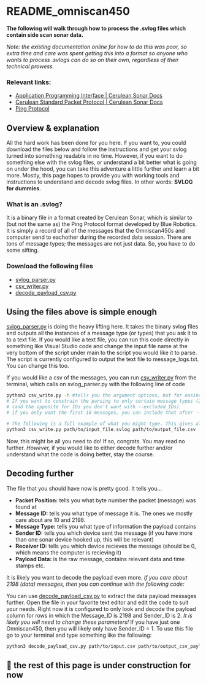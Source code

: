 # README_omniscan450
**The following will walk through how to process the .svlog files which contain side scan sonar data.**

*Note: the existing documentation online for how to do this was poor, so extra time and care was spent getting this into a format so anyone who wants to process .svlogs can do so on their own, regardless of their technical prowess.*

### Relevant links:

- [Application Programming Interface | Cerulean Sonar Docs](https://docs.ceruleansonar.com/c/omniscan-450/application-programming-interface)
- [Cerulean Standard Packet Protocol | Cerulean Sonar Docs](https://docs.ceruleansonar.com/c/cerulean-ping-protocol)
- [Ping Protocol](https://docs.bluerobotics.com/ping-protocol/)

## Overview & explanation

All the hard work has been done for you here. If you want to, you could download the files below and follow the instructions and get your svlog turned into something readable in no time. However, if you want to do something else with the svlog files, or understand a bit better what is going on under the hood, you can take this adventure a little further and learn a bit more. Mostly, this page hopes to provide you with working tools and instructions to understand and decode svlog files. In other words: **SVLOG for dummies**. 

### What is an .svlog?
It is a binary file in a format created by Cerulean Sonar, which is similar to (but not the same as) the Ping Protocol format developed by Blue Robotics. It is simply a record of all of the messages that the Omniscan450s and computer send to eachother during the recorded data session. There are tons of message types; the messages are not just data. So, you have to do some sifting. 

### Download the following files
- [svlog_parser.py](svlog_parser.py)
-  [csv_writer.py](csv_writer.py)
- [decode_payload_csv.py](decode_payload_csv.py)

## Using the files above is simple enough

[svlog_parser.py](svlog_parser.py) is doing the heavy lifting here. It takes the binary svlog files and outputs all the instances of a message type (or types) that you ask it to to a text file. If you would like a text file, you can run this code directly in something like Visual Studio code and change the input file name at the very bottom of the script under main to the script you would like it to parse. The script is currently configured to output the text file to message_logs.txt. You can change this too.

If you would like a csv of the messages, you can run [csv_writer.py](csv_writer.py) from the terminal, which calls on svlog_parser.py with the following line of code

```bash
python3 csv_write.py -h #tells you the argument options, but for easiness' sake I'll tell you here
# If you want to constrain the parsing to only certain message types (2, 10, 2198 are the desirable ones it turns out) then you can do that with --included_IDs
# (and the opposite for IDs you don't want with --excluded_IDs)
# if you only want the first 10 messages, you can include that after --max_packets

# The following is a full example of what you might type. This gives all the informational header (message 10) and SSS data (message 2198) for your entire svlog file into a large csv
python3 csv_write.py path/to/input_file.svlog path/to/output_file.csv --included_IDs 10 2198
```

Now, this might be all you need to do! If so, congrats. You may read no further. *However,* if you would like to either decode further and/or understand what the code is doing better, stay the course.

## Decoding further
The file that you should have now is pretty good. It tells you...
- **Packet Position:** tells you what byte number the packet (message) was found at
- **Message ID:** tells you what type of message it is. The ones we mostly care about are 10 and 2198.
- **Message Type:** tells you what type of information the payload contains
- **Sender ID:** tells you which device sent the message (if you have more than one sonar device hooked up, this will be relevant)
- **Receiver ID:** tells you which device recieves the message (should be 0, which means the computer is recieving it)
- **Payload Data:** is the raw message, contains relevant data and time stamps etc.

It is likely you want to decode the payload even more. *If you care about 2198 (data) messages, then you can continue with the following code:*


You can use [decode_payload_csv.py](decode_payload_csv.py) to extract the data payload messages further. Open the file in your favorite text editor and edit the code to suit your needs. Right now it is configured to only look and decode the payload column for rows in which the Message_ID is 2198 and Sender_ID is 2. *It is likely you will need to change these parameters!* If you have just one Omniscan450, then you will likely only have Sender_ID = 1. To use this file go to your terminal and type something like the following:

```bash
python3 decode_payload_csv.py path/to/input.csv path/to/output_csv_payload_extracted.csv
```



## :construction: the rest of this page is under construction for now
